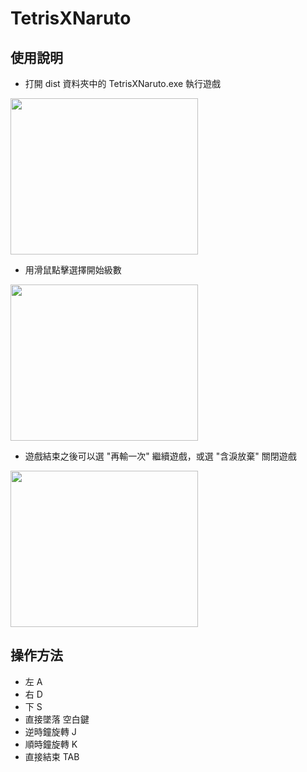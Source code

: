 <h1>TetrisXNaruto</h1>

<h2>使用說明</h2>
  
  - 打開 dist 資料夾中的 TetrisXNaruto.exe 執行遊戲
  
  <img src="https://hackmd.io/_uploads/BJR2zx782.png" height="250" width="300px" />
  
  - 用滑鼠點擊選擇開始級數
  
  <img src="https://github.com/johess123/tetris/assets/104426729/2d6e2593-746f-402f-bdf7-b858d322c77b" height="250px" width="300px" />
  
  - 遊戲結束之後可以選 "再輸一次" 繼續遊戲，或選 "含淚放棄" 關閉遊戲
  
  <img src="https://github.com/johess123/tetris/assets/104426729/70a3a6de-61ef-49a9-8f5b-0e0945ece65a" height="250px" width="300px" />

<h2>操作方法</h2>
  
  - 左 A
  - 右 D
  - 下 S
  - 直接墜落 空白鍵
  - 逆時鐘旋轉 J
  - 順時鐘旋轉 K
  - 直接結束 TAB
